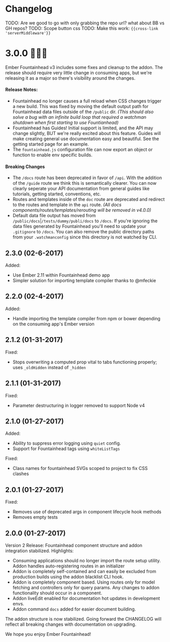 # Changelog

TODO: Are we good to go with only grabbing the repo url? what about BB vs GH repos?
TODO: Scope button css
TODO: Make this work: `{{cross-link 'serverMiddleware'}}`

# 3.0.0 🎉🎉🎉
Ember Fountainhead v3 includes some fixes and cleanup to the addon.
The release should require very little change in consuming apps, but
we're releasing it as a major so there's visibility around the
changes.

#### Release Notes:
- Fountainhead no longer causes a full reload when CSS changes
  trigger a new build. This was fixed by moving the default output
  path for Fountainhead data files outside of the `/public` dir.
  _(This should also solve a bug with an infinite build loop that
  required a watchman shutdown when first starting to use
  Fountianhead)_
- Fountainhead has Guides! Initial support is limited, and the API may change
  slightly, BUT we're really excited about this feature. Guides will make
  creating general use documentation easy and beautiful. See the getting started
  page for an example.
- The `fountainhead.js` configuration file can now export an object or function
  to enable env specific builds.
  
#### Breaking Changes
- The `/docs` route has been deprecated in favor of `/api`. With the addition of
  the `/guide` route we think this is semantically clearer. You can now clearly
  seperate your API documentation from general guides like tutorials, getting
  started, conventions, etc.
- Routes and templates inside of the `doc` route are deprecated and redirect to
  the routes and template in the `api` route. _(All docs
  components/routes/templates/rerouting will be removed in v4.0.0)_
- Default data file output has moved from `/public/docs`|`/tests/dummy/publi/docs`
  to `/docs`. If you're ignoring the data files generated by Fountainhead
  you'll need to update your `.gitignore` to `/docs`. You can also remove the
  public directory paths from your `.watchmanconfig` since this directory is not
  watched by CLI.


## 2.3.0 (02-6-2017)
Added:
- Use Ember 2.11 within Fountainhead demo app
- Simpler solution for importing template compiler thanks to @mfeckie

## 2.2.0 (02-4-2017)
Added:
- Handle importing the template compiler from npm or bower depending on the
  consuming app's Ember version

## 2.1.2 (01-31-2017)
Fixed:
- Stops overwriting a computed prop vital to tabs functioning properly; uses `_oldHidden` instead of `_hidden`

## 2.1.1 (01-31-2017)
Fixed:
- Parameter destructuring in logger removed to support Node v4

## 2.1.0 (01-27-2017)
Added:
- Ability to suppress error logging using `quiet` config.
- Support for Fountainhead tags using `whiteListTags`

Fixed:
- Class names for fountainhead SVGs scoped to project to fix CSS clashes

## 2.0.1 (01-27-2017)
Fixed:
- Removes use of deprecated args in component lifecycle hook methods
- Removes empty tests

## 2.0.0 (01-27-2017)
Version 2 Release: Fountainhead component structure and addon integration stabilized.
Highlights:

- Consuming applications should no longer import the route setup utility. Addon
  handles auto-registering routes in an initializer
- Addon is completely self-contained and can easily be excluded from production
  builds using the addon blacklist CLI hook.
- Addon is completely component based. Using routes only for model fetching and
  controllers only for query params. Any changes to addon functionality should
  occur in a component.
- Addon liveEdit enabled for documentation hot updates in development envs.
- Addon command `docs` added for easier document building.

The addon structure is now stabilized. Going forward the CHANGELOG will reflect
all breaking changes with documentation on upgrading.

We hope you enjoy Ember Fountainhead!
